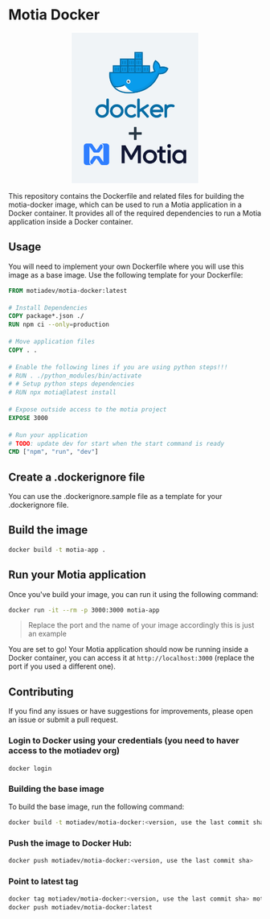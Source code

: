 # Motia Docker

<p align="center">
<img src="./docs/assets/motia-docker.png" alt="motia docker">
</p>

This repository contains the Dockerfile and related files for building the motia-docker image, which can be used to run a Motia application in a Docker container. It provides all of the required dependencies to run a Motia application inside a Docker container.

## Usage

You will need to implement your own Dockerfile where you will use this image as a base image. Use the following template for your Dockerfile:

```dockerfile
FROM motiadev/motia-docker:latest

# Install Dependencies
COPY package*.json ./
RUN npm ci --only=production

# Move application files
COPY . .

# Enable the following lines if you are using python steps!!!
# RUN . ./python_modules/bin/activate
# # Setup python steps dependencies
# RUN npx motia@latest install

# Expose outside access to the motia project
EXPOSE 3000

# Run your application
# TODO: update dev for start when the start command is ready
CMD ["npm", "run", "dev"]
```

## Create a .dockerignore file

You can use the .dockerignore.sample file as a template for your .dockerignore file.

## Build the image

```bash
docker build -t motia-app .
```

## Run your Motia application

Once you've build your image, you can run it using the following command:

```bash
docker run -it --rm -p 3000:3000 motia-app
```

> Replace the port and the name of your image accordingly this is just an example

You are set to go! Your Motia application should now be running inside a Docker container, you can access it at `http://localhost:3000` (replace the port if you used a different one).


## Contributing

If you find any issues or have suggestions for improvements, please open an issue or submit a pull request. 

### Login to Docker using your credentials (you need to haver access to the motiadev org)

```bash
docker login
```

### Building the base image

To build the base image, run the following command:

```bash
docker build -t motiadev/motia-docker:<version, use the last commit sha> .
```

### Push the image to Docker Hub:

```bash
docker push motiadev/motia-docker:<version, use the last commit sha>
```

### Point to latest tag

```bash
docker tag motiadev/motia-docker:<version, use the last commit sha> motiadev/motia-docker:latest
docker push motiadev/motia-docker:latest
```




